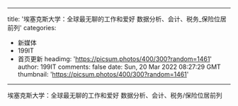 
---
title: '埃塞克斯大学：全球最无聊的工作和爱好 数据分析、会计、税务_保险位居前列'
categories: 
 - 新媒体
 - 199IT
 - 首页更新
headimg: 'https://picsum.photos/400/300?random=1461'
author: 199IT
comments: false
date: Sun, 20 Mar 2022 08:27:29 GMT
thumbnail: 'https://picsum.photos/400/300?random=1461'
---

<div>   
埃塞克斯大学：全球最无聊的工作和爱好 数据分析、会计、税务/保险位居前列  
</div>
            
